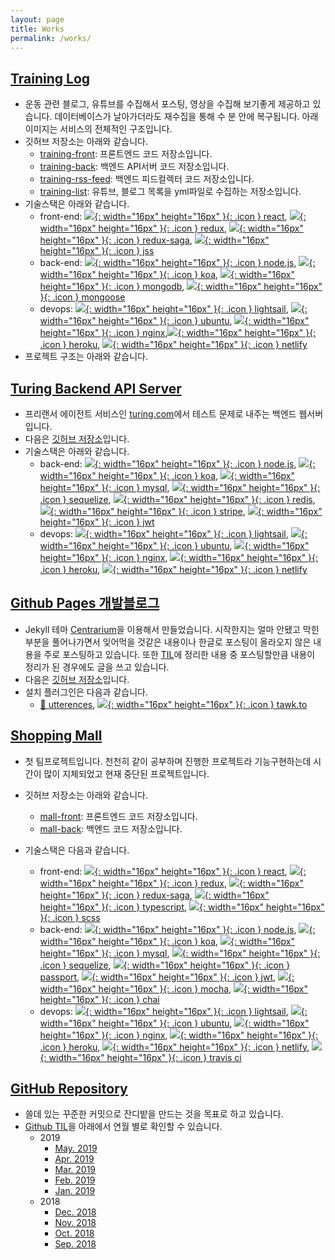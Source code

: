 ```yaml
---
layout: page
title: Works
permalink: /works/
---
```


## [Training Log](https://training-front.netlify.com/)

- 운동 관련 블로그, 유튜브를 수집해서 포스팅, 영상을 수집해 보기좋게 제공하고 있습니다. 데이터베이스가 날아가더라도 재수집을 통해 수 분 안에 복구됩니다. 아래 이미지는 서비스의 전체적인 구조입니다.
- 깃허브 저장소는 아래와 같습니다.
  - [training-front](https://github.com/Yangeok/training-front): 프론트엔드 코드 저장소입니다.
  - [training-back](https://github.com/Yangeok/training-back): 백엔드 API서버 코드 저장소입니다.
  - [training-rss-feed](https://github.com/Yangeok/training-rss-feed): 백엔드 피드컬렉터 코드 저장소입니다.
  - [training-list](https://github.com/Yangeok/training-list): 유튜브, 블로그 목록을 yml파일로 수집하는 저장소입니다.
- 기술스택은 아래와 같습니다.
  - front-end: [![](https://cdn4.iconfinder.com/data/icons/logos-3/600/React.js_logo-512.png){: width="16px" height="16px" }{: .icon } react](https://reactjs.org/), [![](https://raw.githubusercontent.com/reduxjs/redux/master/logo/logo.png){: width="16px" height="16px" }{: .icon } redux](https://redux.js.org/), [![](https://cdn-images-1.medium.com/max/1600/1*zcK3vvoVjsqkqB0oja8RWw.png){: width="16px" height="16px" }{: .icon } redux-saga](https://redux-saga.js.org/), [![](https://raw.githubusercontent.com/jsstyles/logo/master/logo.png){: width="16px" height="16px" }{: .icon } jss](https://cssinjs.org/?v=v10.0.0-alpha.16)
  - back-end: [![](https://jaystack.com/wp-content/uploads/2015/12/nodejs-logo-e1497443346889.png){: width="16px" height="16px" }{: .icon } node.js](https://nodejs.org/en/), [![](https://slack-files2.s3-us-west-2.amazonaws.com/avatars/2018-08-28/424668624724_3d9a8923cf9349adcb2c_230.png){: width="16px" height="16px" }{: .icon } koa](https://koajs.com/), [![](https://www.worksonarm.com/wp-content/uploads/2017/03/mongodb-logo-1.png){: width="16px" height="16px" }{: .icon } mongodb](https://www.mongodb.com/), [![](https://pbs.twimg.com/profile_images/946432748276740096/0TXzZU7W_400x400.jpg){: width="16px" height="16px" }{: .icon } mongoose](https://mongoosejs.com/)
  - devops: [![](https://cdn.worldvectorlogo.com/logos/amazon-lightsail.svg){: width="16px" height="16px" }{: .icon } lightsail](https://aws.amazon.com/lightsail/), [![](https://www.linuxusbstick.de/media/image/87/0f/g0/ubuntu-logo_600x600.png){: width="16px" height="16px" }{: .icon } ubuntu](https://www.ubuntu.com/), [![](https://pbs.twimg.com/profile_images/1012797966619299840/QdcjutYP_400x400.jpg){: width="16px" height="16px" }{: .icon } nginx](https://www.nginx.com/),[![](https://i1.wp.com/softwareengineeringdaily.com/wp-content/uploads/2016/10/herokukafka.png?w=300&ssl=1){: width="16px" height="16px" }{: .icon } heroku](https://dashboard.heroku.com/), [![](https://www.netlify.com/img/press/logos/logomark.png){: width="16px" height="16px" }{: .icon } netlify](https://www.netlify.com/)
- 프로젝트 구조는 아래와 같습니다.

## [Turing Backend API Server](https://turing-back.herokuapp.com/)

- 프리랜서 에이전트 서비스인 [turing.com](https://turing.com/)에서 테스트 문제로 내주는 백엔드 웹서버입니다.
- 다음은 [깃허브 저장소](https://github.com/Yangeok/turing-back)입니다.
- 기술스택은 아래와 같습니다.
  - back-end: [![](https://jaystack.com/wp-content/uploads/2015/12/nodejs-logo-e1497443346889.png){: width="16px" height="16px" }{: .icon } node.js](https://nodejs.org/en/), [![](https://slack-files2.s3-us-west-2.amazonaws.com/avatars/2018-08-28/424668624724_3d9a8923cf9349adcb2c_230.png){: width="16px" height="16px" }{: .icon } koa](https://koajs.com/), [![](http://www.stickpng.com/assets/images/5848104fcef1014c0b5e4950.png){: width="16px" height="16px" }{: .icon } mysql](https://www.mysql.com/), [![](http://docs.sequelizejs.com/image/brand_logo.png){: width="16px" height="16px" }{: .icon } sequelize](http://docs.sequelizejs.com/), [![](https://cdn.iconscout.com/icon/free/png-256/redis-4-1175103.png){: width="16px" height="16px" }{: .icon } redis](https://redis.io/), [![](https://image.flaticon.com/icons/svg/38/38972.svg){: width="16px" height="16px" }{: .icon } stripe](https://stripe.com/), [![](https://logrocket.com/blog/content/images/2018/10/Screen-Shot-2018-10-11-at-1.40.06-PM.png){: width="16px" height="16px" }{: .icon } jwt](https://jwt.io/)
  - devops: [![](https://cdn.worldvectorlogo.com/logos/amazon-lightsail.svg){: width="16px" height="16px" }{: .icon } lightsail](https://aws.amazon.com/lightsail/), [![](https://www.linuxusbstick.de/media/image/87/0f/g0/ubuntu-logo_600x600.png){: width="16px" height="16px" }{: .icon } ubuntu](https://www.ubuntu.com/), [![](https://pbs.twimg.com/profile_images/1012797966619299840/QdcjutYP_400x400.jpg){: width="16px" height="16px" }{: .icon } nginx](https://www.nginx.com/), [![](https://i1.wp.com/softwareengineeringdaily.com/wp-content/uploads/2016/10/herokukafka.png?w=300&ssl=1){: width="16px" height="16px" }{: .icon } heroku](https://dashboard.heroku.com/), [![](https://www.netlify.com/img/press/logos/logomark.png){: width="16px" height="16px" }{: .icon } netlify](https://www.netlify.com/)

## [Github Pages 개발블로그](https://yangeok.github.io/)

- Jekyll 테마 [Centrarium](https://github.com/bencentra/centrarium)을 이용해서 만들었습니다. 시작한지는 얼마 안됐고 막힌부분을 풀어나가면서 잊어먹을 것같은 내용이나 한글로 포스팅이 올라오지 않은 내용을 주로 포스팅하고 있습니다. 또한 [TIL](https://github.com/Yangeok/Today-I-learned/tree/master/diary)에 정리한 내용 중 포스팅할만큼 내용이 정리가 된 경우에도 글을 쓰고 있습니다.
- 다음은 [깃허브 저장소](https://github.com/Yangeok/yangeok.github.io)입니다.
- 설치 플러그인은 다음과 같습니다.
  - [🔮 utterences](https://utteranc.es/), [![](https://www.tawk.to/wp-content/uploads/2014/03/tawky-email-big.png){: width="16px" height="16px" }{: .icon } tawk.to](https://www.tawk.to/)

## [Shopping Mall](https://mall-front.netlify.com)

- 첫 팀프로젝트입니다. 천천히 같이 공부하며 진행한 프로젝트라 기능구현하는데 시간이 많이 지체되었고 현재 중단된 프로젝트입니다.
- 깃허브 저장소는 아래와 같습니다.
  - [mall-front](): 프론트엔드 코드 저장소입니다.
  - [mall-back](): 백엔드 코드 저장소입니다.
- 기술스택은 다음과 같습니다.

  - front-end: [![](https://cdn4.iconfinder.com/data/icons/logos-3/600/React.js_logo-512.png){: width="16px" height="16px" }{: .icon } react](https://reactjs.org/), [![](https://raw.githubusercontent.com/reduxjs/redux/master/logo/logo.png){: width="16px" height="16px" }{: .icon } redux](https://redux.js.org/), [![](https://cdn-images-1.medium.com/max/1600/1*zcK3vvoVjsqkqB0oja8RWw.png){: width="16px" height="16px" }{: .icon } redux-saga](https://redux-saga.js.org/), [![](https://cdn-images-1.medium.com/max/1200/1*mn6bOs7s6Qbao15PMNRyOA.png){: width="16px" height="16px" }{: .icon } typescript](https://www.typescriptlang.org/), [![](https://cdn.worldvectorlogo.com/logos/sass-1.svg){: width="16px" height="16px" }{: .icon } scss](https://sass-lang.com/)
  - back-end: [![](https://jaystack.com/wp-content/uploads/2015/12/nodejs-logo-e1497443346889.png){: width="16px" height="16px" }{: .icon } node.js](https://nodejs.org/en/), [![](https://slack-files2.s3-us-west-2.amazonaws.com/avatars/2018-08-28/424668624724_3d9a8923cf9349adcb2c_230.png){: width="16px" height="16px" }{: .icon } koa](https://koajs.com/), [![](http://www.stickpng.com/assets/images/5848104fcef1014c0b5e4950.png){: width="16px" height="16px" }{: .icon } mysql](https://www.mysql.com/), [![](http://docs.sequelizejs.com/image/brand_logo.png){: width="16px" height="16px" }{: .icon } sequelize](http://docs.sequelizejs.com/), [![](https://projecthydro.org/wp-content/uploads/2019/01/passportJS-300x300.png){: width="16px" height="16px" }{: .icon } passport](http://www.passportjs.org/), [![](https://logrocket.com/blog/content/images/2018/10/Screen-Shot-2018-10-11-at-1.40.06-PM.png){: width="16px" height="16px" }{: .icon } jwt](https://jwt.io/), [![](https://camo.githubusercontent.com/af4bf83ab2ca125346740f9961345a24ec43b3a9/68747470733a2f2f636c6475702e636f6d2f78465646784f696f41552e737667){: width="16px" height="16px" }{: .icon } mocha](https://mochajs.org/), [![](https://avatars0.githubusercontent.com/u/1515293?s=200&v=4){: width="16px" height="16px" }{: .icon } chai](https://www.chaijs.com/)
  - devops: [![](https://cdn.worldvectorlogo.com/logos/amazon-lightsail.svg){: width="16px" height="16px" }{: .icon } lightsail](https://aws.amazon.com/lightsail/), [![](https://www.linuxusbstick.de/media/image/87/0f/g0/ubuntu-logo_600x600.png){: width="16px" height="16px" }{: .icon } ubuntu](https://www.ubuntu.com/), [![](https://pbs.twimg.com/profile_images/1012797966619299840/QdcjutYP_400x400.jpg){: width="16px" height="16px" }{: .icon } nginx](https://www.nginx.com/), [![](https://i1.wp.com/softwareengineeringdaily.com/wp-content/uploads/2016/10/herokukafka.png?w=300&ssl=1){: width="16px" height="16px" }{: .icon } heroku](https://dashboard.heroku.com/), [![](https://www.netlify.com/img/press/logos/logomark.png){: width="16px" height="16px" }{: .icon } netlify](https://www.netlify.com/), [![](https://travis-ci.org/images/logos/TravisCI-Mascot-1.png){: width="16px" height="16px" }{: .icon } travis ci](https://travis-ci.org/)

  <!-- - 프로젝트 구조는 아래와 같습니다.
    [![](https://res.cloudinary.com/yangeok/image/upload/v1558406432/portfolio/mall-project-structure.jpg)](https://res.cloudinary.com/yangeok/image/upload/v1558406432/portfolio/mall-project-structure.jpg){: target="\_blank" }
    - 데이터베이스 구조는 아래와 같습니다.
      [![](https://res.cloudinary.com/yangeok/image/upload/v1558406432/portfolio/mall-db.jpg)](https://res.cloudinary.com/yangeok/image/upload/v1558406432/portfolio/mall-db.jpg){: target="\_blank" }

    [![](https://res.cloudinary.com/yangeok/image/upload/v1558362038/portfolio/mall-full-screen.jpg)](https://res.cloudinary.com/yangeok/image/upload/v1558362038/portfolio/mall-full-screen.jpg){: target="\_blank" } -->

## [GitHub Repository](https://github.com/yangeok/)

- 쓸데 있는 꾸준한 커밋으로 잔디밭을 만드는 것을 목표로 하고 있습니다.
- [Github TIL](https://github.com/Yangeok/Today-I-learned/tree/master/diary)을 아래에서 연월 별로 확인할 수 있습니다.
  - 2019
    - [May. 2019](https://github.com/Yangeok/Today-I-learned/blob/master/diary/05-2019.md)
    - [Apr. 2019](https://github.com/Yangeok/Today-I-learned/blob/master/diary/04-2019.md)
    - [Mar. 2019](https://github.com/Yangeok/Today-I-learned/blob/master/diary/03-2019.md)
    - [Feb. 2019](https://github.com/Yangeok/Today-I-learned/blob/master/diary/02-2019.md)
    - [Jan. 2019](https://github.com/Yangeok/Today-I-learned/blob/master/diary/01-2019.md)
  - 2018
    - [Dec. 2018](https://github.com/Yangeok/Today-I-learned/blob/master/diary/12-2018.md)
    - [Nov. 2018](https://github.com/Yangeok/Today-I-learned/blob/master/diary/11-2018.md)
    - [Oct. 2018](https://github.com/Yangeok/Today-I-learned/blob/master/diary/10-2018.md)
    - [Sep. 2018](https://github.com/Yangeok/Today-I-learned/blob/master/diary/09-2018.md)
